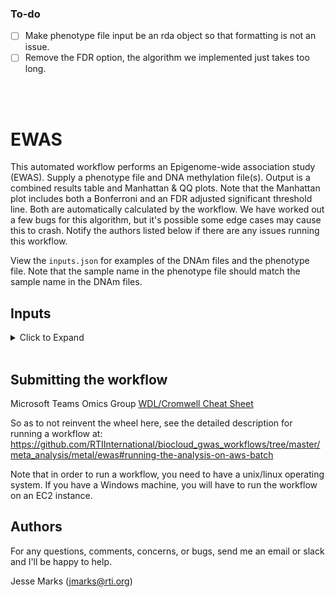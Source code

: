 ### To-do

- [ ] Make phenotype file input be an rda object so that formatting is not an issue.
- [ ] Remove the FDR option, the algorithm we implemented just takes too long.

<br><br>

# EWAS
This automated workflow performs an Epigenome-wide association study (EWAS). Supply a phenotype file and DNA methylation file(s). Output is a combined results table and Manhattan & QQ plots. Note that the Manhattan plot includes both a Bonferroni and an FDR adjusted significant threshold line. Both are automatically calculated by the workflow. We have worked out a few bugs for this algorithm, but it's possible some edge cases may cause this to crash. Notify the authors listed below if there are any issues running this workflow. 

View the `inputs.json` for examples of the DNAm files and the phenotype file. Note that the sample name in the phenotype file should match the sample name in the DNAm files.



## Inputs

<details>
  <summary> Click to Expand</summary>

<details>
  <summary>docker</summary>

*String*<br>
  
Docker image containing the system dependencies and R packages necessary to run the workflow. Most up-to-date image as of 1-8-2021 is `ewas:v0.0.2_99db04b`. Visit rtibiocloud Docker Hub to get the latest version.
</details>
  
  
  
<details>
  <summary>fdr_value</summary>
  
  *Float*<br>
  
  False discovery rate.  
  </details>
  
  
  
  
<details>
  <summary>output_basename</summary>
  
  *String*<br>
  
A descriptive basename for the output file--e.g. "alspac_ea_ewas_model_1"
  </details>
  
  
  
  
  
<details>
  <summary>plot_colors</summary>
  
*Array[String]*<br>
  
An Array of two colors for the Manhattan plot. e.g. ["red", "blue"]
  </details>
  
  
  
  
<details>
  <summary>sample_name</summary>
 
  *String*<br>
  
 Sample name given in the DNAm data as well as the phenotype file.
</details>
  
  
  
  
  
  
<details>
  <summary>test_var</summary>
  
  *String*<br>
  
  Name of test variable.
  </details>
  
  
  
  
  
<details>
  <summary>covariates</summary>
  
  *Array[String]*
  
  List of covariates. 
  </details>
  

 
<details>
  <summary>pheno_file</summary>
  
  *String*<br>
  
  Location of phenotype file. It should be space-delimited. Example:
  ```
  Sample_Name cidB3176 ALN qlet age_at_DNAm cannabisUse
SLIDE1_R01C02 16631 33734 A 47 2
SLIDE1_R03C01 18360 41525 A 53 2
SLIDE1_R04C02 19357 51135 A 49 2
  ```
  </details>
  
  
  <details>
  <summary>dnam_files</summary>
  
  *Array[String]*<br>
  
  List of locations to the DNA methylation files. The sample names given in the phenotype file should be the headers of the DNAm data. Example:
    
```
               SLIDE253_R05C02 SLIDE132_R01C01 SLIDE168_R03C01 SLIDE340_R04C02
cg03966099       0.9485337       0.7996862       0.7683881       0.8846240
cg17618987       0.7975673       0.7335370       0.6771216       0.7275796
cg04105722       0.6174577       0.6240739       0.6247884       0.6478189
```
  </details>
  
  </details>
  
  
  
  
  <br>
  
  

## Submitting the workflow
Microsoft Teams Omics Group [WDL/Cromwell Cheat Sheet](https://teams.microsoft.com/l/entity/com.microsoft.teamspace.tab.wiki/tab::61aecad5-13fa-4bde-adce-ba3b16950439?context=%7B%22subEntityId%22%3A%22%7B%5C%22pageId%5C%22%3A18%2C%5C%22origin%5C%22%3A2%7D%22%2C%22channelId%22%3A%2219%3Af42632e48b7c4b9e9f362afa1e4e1957%40thread.tacv2%22%7D&tenantId=2ffc2ede-4d44-4994-8082-487341fa43fb)

So as to not reinvent the wheel here, see the detailed description for running a workflow at: 
https://github.com/RTIInternational/biocloud_gwas_workflows/tree/master/meta_analysis/metal/ewas#running-the-analysis-on-aws-batch

Note that in order to run a workflow, you need to have a unix/linux operating system. If you have a Windows machine, you will have to run the workflow on an EC2 instance.

## Authors
For any questions, comments, concerns, or bugs, send me an email or slack and I'll be happy to help.

Jesse Marks (jmarks@rti.org)
